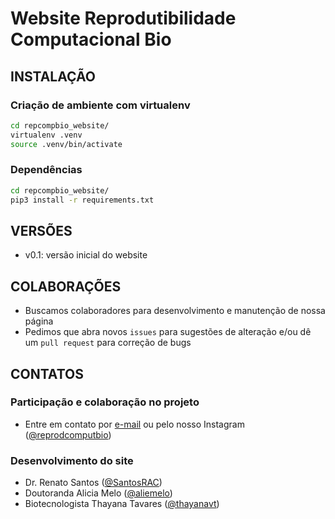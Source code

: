 # Website Reprodutibilidade Computacional Bio

## INSTALAÇÃO

### Criação de ambiente com virtualenv

```bash
cd repcompbio_website/
virtualenv .venv
source .venv/bin/activate
```

### Dependências

```bash
cd repcompbio_website/
pip3 install -r requirements.txt
```

## VERSÕES

 * v0.1: versão inicial do website

## COLABORAÇÕES

 * Buscamos colaboradores para desenvolvimento e manutenção de nossa página
 * Pedimos que abra novos `issues` para sugestões de alteração e/ou dê um `pull request` para correção de bugs

## CONTATOS

### Participação e colaboração no projeto

* Entre em contato por [e-mail](reprodutibilidadecomputacional@gmail.com) ou pelo nosso Instagram ([@reprodcomputbio](https://www.instagram.com/reprodcomputbio/))

### Desenvolvimento do site

 * Dr. Renato Santos ([@SantosRAC](https://github.com/SantosRAC))
 * Doutoranda Alicia Melo ([@aliemelo](https://github.com/aliemelo))
 * Biotecnologista Thayana Tavares ([@thayanavt](https://github.com/thayanavt))
